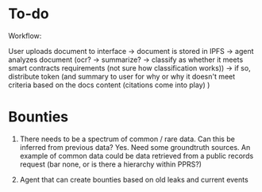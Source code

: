 # To-do

Workflow:

User uploads document to interface -> document is stored in IPFS -> agent analyzes document (ocr? -> summarize? -> classify as whether it meets smart contracts requirements (not sure how classification works)) -> if so, distribute token (and summary to user for why or why it doesn't meet criteria based on the docs content (citations come into play) )

# Bounties
1. There needs to be a spectrum of common / rare data. Can this be inferred from previous data? Yes. Need some groundtruth sources. 
   An example of common data could be data retrieved from a public records request (bar none, or is there a hierarchy within PPRS?)

2. Agent that can create bounties based on old leaks and current events